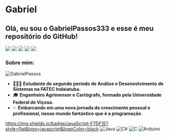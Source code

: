 # Gabriel

## Olá, eu sou o GabrielPassos333 e esse é meu repositório do GitHub!

![](https://img.shields.io/github/followers/GabrielPassos333?style=social)
![](https://img.shields.io/github/stars/GabrielPassos333?style=social)
![](https://img.shields.io/github/watchers/GabrielPassos333?style=social)
![](https://img.shields.io/github/forks/GabrielPassos333?style=social)
![](https://img.shields.io/github/last-commit/GabrielPassos333/gabrielpassos333)

### Sobre mim:

![GabrielPassos](https://github.com/GabrielPassos333.png?size=100)

- 👨🏻‍🎓 **Estudante do segundo período de Análise e Desenvolvimento de Sistemas na FATEC Indaiatuba.**
- 🎓 **Engenheiro Agrimensor e Cartógrafo, formado pela Universidade Federal de Viçosa.**
- ✨ **Embarcando em uma nova jornada de crescimento pessoal e profissional, nesse mundo fantástico que é a programação.**

https://img.shields.io/badge/JavaScript-F7DF1E?style=flat&logo=javascript&logoColor=black
![Java](https://img.shields.io/badge/Java-007396?style=flat&logo=java&logoColor=white)
![C#](https://img.shields.io/badge/C%23-239120?style=flat&logo=c-sharp&logoColor=white)
![C](https://img.shields.io/badge/C-A8B9CC?style=flat&logo=c&logoColor=white)
![Arduino](https://img.shields.io/badge/Arduino-00979D?style=flat&logo=arduino&logoColor=white)
